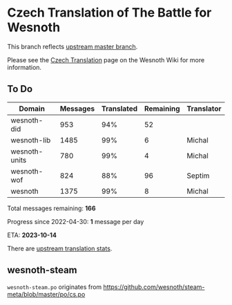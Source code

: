 # Czech Translation of The Battle for Wesnoth

This branch reflects [upstream master branch](https://github.com/wesnoth/wesnoth/tree/master).

Please see the [Czech Translation](https://wiki.wesnoth.org/CzechTranslation) page on the Wesnoth Wiki for more information.

## To Do

Domain | Messages | Translated | Remaining | Translator
------ | -------- | ---------- | --------- | ----------
wesnoth-did | 953 | 94% | 52 |
wesnoth-lib | 1485 | 99% | 6 | Michal
wesnoth-units | 780 | 99% | 4 | Michal
wesnoth-wof | 824 | 88% | 96 | Septim
wesnoth | 1375 | 99% | 8 | Michal

Total messages remaining: **166**

Progress since 2022-04-30: **1** message per day

ETA: **2023-10-14**

There are [upstream translation stats](https://www.wesnoth.org/gettext/?view=langs&version=master&lang=cs).

## wesnoth-steam
`wesnoth-steam.po` originates from https://github.com/wesnoth/steam-meta/blob/master/po/cs.po
